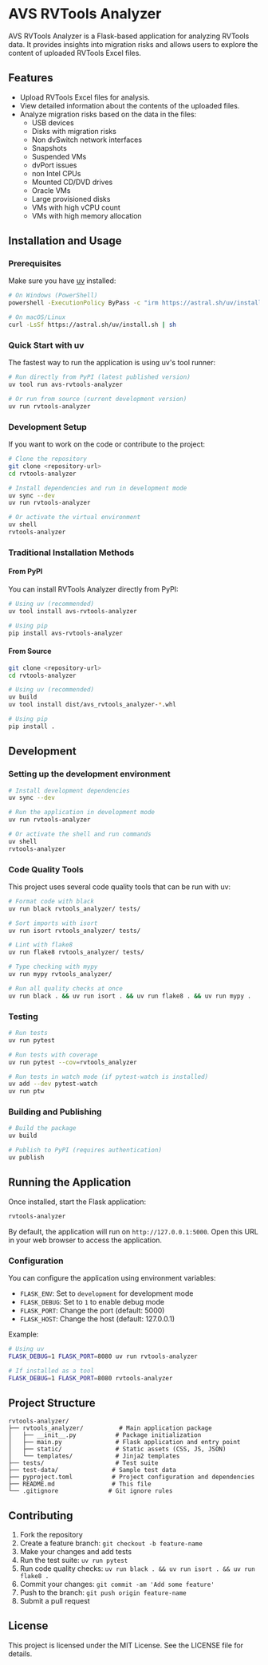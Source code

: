 # AVS RVTools Analyzer

AVS RVTools Analyzer is a Flask-based application for analyzing RVTools data. It provides insights into migration risks and allows users to explore the content of uploaded RVTools Excel files.

## Features
- Upload RVTools Excel files for analysis.
- View detailed information about the contents of the uploaded files.
- Analyze migration risks based on the data in the files:
  - USB devices
  - Disks with migration risks
  - Non dvSwitch network interfaces
  - Snapshots
  - Suspended VMs
  - dvPort issues
  - non Intel CPUs
  - Mounted CD/DVD drives
  - Oracle VMs
  - Large provisioned disks
  - VMs with high vCPU count
  - VMs with high memory allocation

## Installation and Usage

### Prerequisites

Make sure you have [uv](https://docs.astral.sh/uv/) installed:

```bash
# On Windows (PowerShell)
powershell -ExecutionPolicy ByPass -c "irm https://astral.sh/uv/install.ps1 | iex"

# On macOS/Linux
curl -LsSf https://astral.sh/uv/install.sh | sh
```

### Quick Start with uv

The fastest way to run the application is using uv's tool runner:

```bash
# Run directly from PyPI (latest published version)
uv tool run avs-rvtools-analyzer

# Or run from source (current development version)
uv run rvtools-analyzer
```

### Development Setup

If you want to work on the code or contribute to the project:

```bash
# Clone the repository
git clone <repository-url>
cd rvtools-analyzer

# Install dependencies and run in development mode
uv sync --dev
uv run rvtools-analyzer

# Or activate the virtual environment
uv shell
rvtools-analyzer
```

### Traditional Installation Methods

#### From PyPI

You can install RVTools Analyzer directly from PyPI:

```bash
# Using uv (recommended)
uv tool install avs-rvtools-analyzer

# Using pip
pip install avs-rvtools-analyzer
```

#### From Source

```bash
git clone <repository-url>
cd rvtools-analyzer

# Using uv (recommended)
uv build
uv tool install dist/avs_rvtools_analyzer-*.whl

# Using pip
pip install .
```

## Development

### Setting up the development environment

```bash
# Install development dependencies
uv sync --dev

# Run the application in development mode
uv run rvtools-analyzer

# Or activate the shell and run commands
uv shell
rvtools-analyzer
```

### Code Quality Tools

This project uses several code quality tools that can be run with uv:

```bash
# Format code with black
uv run black rvtools_analyzer/ tests/

# Sort imports with isort
uv run isort rvtools_analyzer/ tests/

# Lint with flake8
uv run flake8 rvtools_analyzer/ tests/

# Type checking with mypy
uv run mypy rvtools_analyzer/

# Run all quality checks at once
uv run black . && uv run isort . && uv run flake8 . && uv run mypy .
```

### Testing

```bash
# Run tests
uv run pytest

# Run tests with coverage
uv run pytest --cov=rvtools_analyzer

# Run tests in watch mode (if pytest-watch is installed)
uv add --dev pytest-watch
uv run ptw
```

### Building and Publishing

```bash
# Build the package
uv build

# Publish to PyPI (requires authentication)
uv publish
```

## Running the Application

Once installed, start the Flask application:

```bash
rvtools-analyzer
```

By default, the application will run on `http://127.0.0.1:5000`. Open this URL in your web browser to access the application.

### Configuration

You can configure the application using environment variables:

- `FLASK_ENV`: Set to `development` for development mode
- `FLASK_DEBUG`: Set to `1` to enable debug mode
- `FLASK_PORT`: Change the port (default: 5000)
- `FLASK_HOST`: Change the host (default: 127.0.0.1)

Example:
```bash
# Using uv
FLASK_DEBUG=1 FLASK_PORT=8080 uv run rvtools-analyzer

# If installed as a tool
FLASK_DEBUG=1 FLASK_PORT=8080 rvtools-analyzer
```

## Project Structure

```
rvtools-analyzer/
├── rvtools_analyzer/          # Main application package
│   ├── __init__.py           # Package initialization
│   ├── main.py               # Flask application and entry point
│   ├── static/               # Static assets (CSS, JS, JSON)
│   └── templates/            # Jinja2 templates
├── tests/                    # Test suite
├── test-data/               # Sample test data
├── pyproject.toml           # Project configuration and dependencies
├── README.md                # This file
└── .gitignore              # Git ignore rules
```

## Contributing

1. Fork the repository
2. Create a feature branch: `git checkout -b feature-name`
3. Make your changes and add tests
4. Run the test suite: `uv run pytest`
5. Run code quality checks: `uv run black . && uv run isort . && uv run flake8 .`
6. Commit your changes: `git commit -am 'Add some feature'`
7. Push to the branch: `git push origin feature-name`
8. Submit a pull request

## License

This project is licensed under the MIT License. See the LICENSE file for details.
